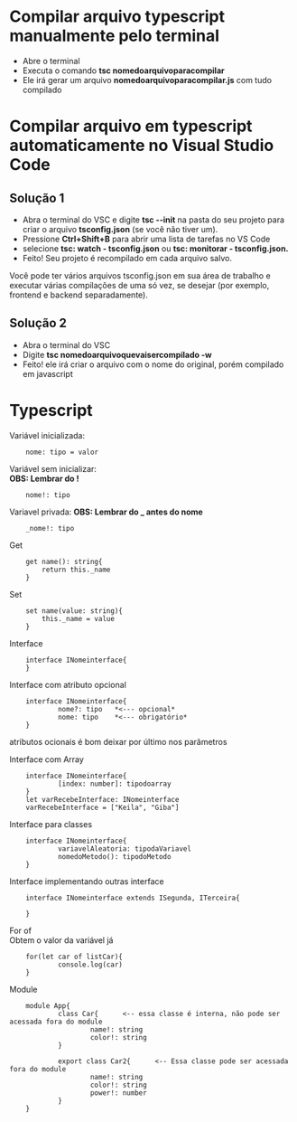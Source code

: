 # Compilar arquivo typescript manualmente pelo terminal

* Abre o terminal
* Executa o comando **tsc nomedoarquivoparacompilar**
* Ele irá gerar um arquivo **nomedoarquivoparacompilar.js** com tudo compilado 

# Compilar arquivo em typescript automaticamente no Visual Studio Code

## Solução 1
* Abra o terminal do VSC e digite **tsc --init** na pasta do seu projeto para criar o arquivo **tsconfig.json** (se você não tiver um).
* Pressione **Ctrl+Shift+B** para abrir uma lista de tarefas no VS Code
* selecione **tsc: watch - tsconfig.json** ou **tsc: monitorar - tsconfig.json.**
* Feito! Seu projeto é recompilado em cada arquivo salvo.

Você pode ter vários arquivos tsconfig.json em sua área de trabalho e executar várias compilações de uma só vez, se desejar (por exemplo, frontend e backend separadamente).

## Solução 2

* Abra o terminal do VSC
* Digite **tsc nomedoarquivoquevaisercompilado -w**
* Feito! ele irá criar o arquivo com o nome do original, porém compilado em javascript
 
# Typescript

Variável inicializada:

        nome: tipo = valor

Variável sem inicializar:    
**OBS: Lembrar do !**  
                
        nome!: tipo

Variavel privada:
**OBS: Lembrar do _ antes do nome**  

        _nome!: tipo

Get

        get name(): string{
            return this._name
        }

Set

        set name(value: string){
            this._name = value
        }

Interface

        interface INomeinterface{
        }

Interface com atributo opcional

        interface INomeinterface{
                nome?: tipo   *<--- opcional*
                nome: tipo    *<--- obrigatório*
        }

atributos ocionais é bom deixar por último nos parâmetros

Interface com Array

        interface INomeinterface{
                [index: number]: tipodoarray
        }
        let varRecebeInterface: INomeinterface
        varRecebeInterface = ["Keila", "Giba"]

Interface para classes

        interface INomeinterface{
                variavelAleatoria: tipodaVariavel
                nomedoMetodo(): tipodoMetodo 
        }

Interface implementando outras interface

        interface INomeinterface extends ISegunda, ITerceira{
                
        }

For of  
Obtem o valor da variável já

        for(let car of listCar){
                console.log(car)
        }

Module

        module App{
                class Car{      <-- essa classe é interna, não pode ser acessada fora do module
                        name!: string
                        color!: string
                }

                export class Car2{      <-- Essa classe pode ser acessada fora do module
                        name!: string
                        color!: string
                        power!: number
                }
        }
